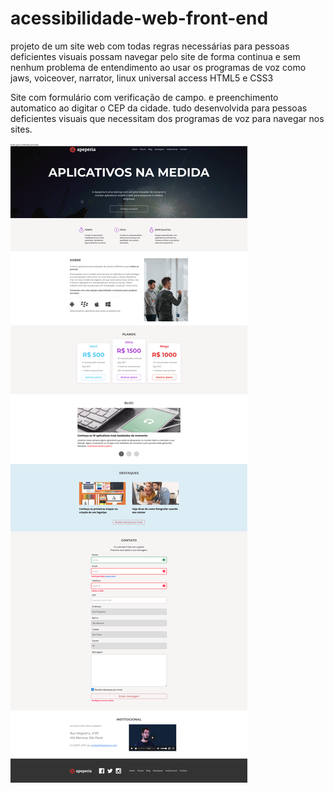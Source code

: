 # acessibilidade-web-front-end
projeto de um site web com todas regras necessárias para pessoas deficientes visuais possam navegar pelo site de forma continua e sem nenhum problema de entendimento ao usar os programas de voz como jaws, voiceover, narrator, linux universal access
HTML5 e CSS3

Site com formulário com verificação de campo. e preenchimento automatico ao digitar o CEP da cidade. tudo desenvolvida para pessoas deficientes visuais que necessitam dos programas de voz para navegar nos sites.

![Screenshot](screenshot2.png) 
